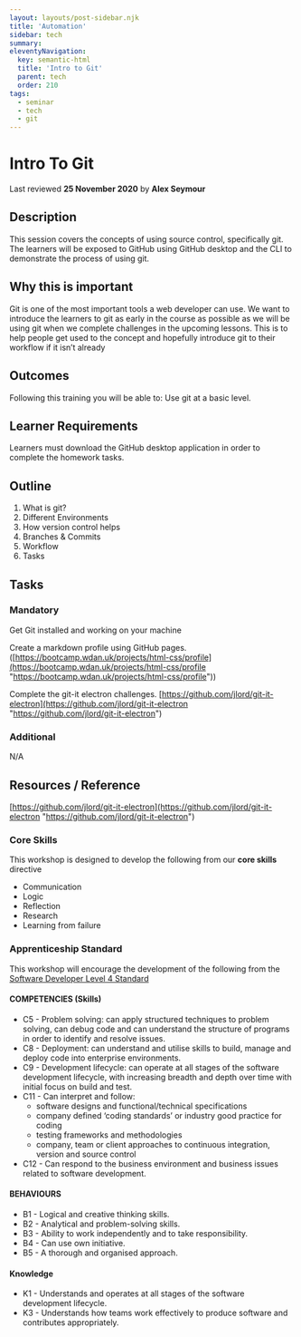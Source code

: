 ```yaml
---
layout: layouts/post-sidebar.njk
title: 'Automation'
sidebar: tech
summary: 
eleventyNavigation:
  key: semantic-html
  title: 'Intro to Git'
  parent: tech
  order: 210
tags:
  - seminar
  - tech
  - git
---
```


# Intro To Git
Last reviewed **25 November 2020** by **Alex Seymour**

## Description
This session covers the concepts of using source control, specifically git. The learners will be exposed to GitHub using GitHub desktop and the CLI to demonstrate the process of using git.

## **Why this is important**

Git is one of the most important tools a web developer can use. We want to introduce the learners to git as early in the course as possible as we will be using git when we complete challenges in the upcoming lessons. This is to help people get used to the concept and hopefully introduce git to their workflow if it isn’t already

## **Outcomes**

Following this training you will be able to: Use git at a basic level.

## **Learner Requirements**

Learners must download the GitHub desktop application in order to complete the homework tasks.

## **Outline**

1. What is git?
2. Different Environments
3. How version control helps
4. Branches & Commits
5. Workflow
6. Tasks

## **Tasks**

### **Mandatory**

Get Git installed and working on your machine

Create a markdown profile using GitHub pages. ([https://bootcamp.wdan.uk/projects/html-css/profile](https://bootcamp.wdan.uk/projects/html-css/profile "https://bootcamp.wdan.uk/projects/html-css/profile"))

Complete the git-it electron challenges. [https://github.com/jlord/git-it-electron](https://github.com/jlord/git-it-electron "https://github.com/jlord/git-it-electron")

### **Additional**

N/A

## **Resources / Reference**

[https://github.com/jlord/git-it-electron](https://github.com/jlord/git-it-electron "https://github.com/jlord/git-it-electron")

### Core Skills

This workshop is designed to develop the following from our **core skills** directive

* Communication
* Logic
* Reflection
* Research
* Learning from failure


### Apprenticeship Standard

This workshop will encourage the development of the following from the [Software Developer Level 4 Standard](https://www.instituteforapprenticeships.org/apprenticeship-standards/software-developer/)

#### COMPETENCIES (Skills)

 * C5 - Problem solving: can apply structured techniques to problem solving, can debug code and can understand the structure of programs in order to identify and resolve issues.
 * C8 - Deployment: can understand and utilise skills to build, manage and deploy code into enterprise environments.
 * C9 - Development lifecycle: can operate at all stages of the software development lifecycle, with increasing breadth and depth over time with initial focus on build and test.
 * C11 - Can interpret and follow:
    * software designs and functional/technical specifications 
    * company defined ‘coding standards’ or industry good practice for coding 
    * testing frameworks and methodologies 
    * company, team or client approaches to continuous integration, version and source control 
 * C12 - Can respond to the business environment and business issues related to software development.


#### BEHAVIOURS 
 * B1  - Logical and creative thinking skills.
 * B2  - Analytical and problem-solving skills.
 * B3  - Ability to work independently and to take responsibility.
 * B4  - Can use own initiative.
 * B5  - A thorough and organised approach.

#### Knowledge
 * K1 - Understands and operates at all stages of the software development lifecycle.
 * K3 - Understands how teams work effectively to produce software and contributes appropriately.
